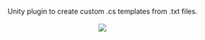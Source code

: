 <p align="center">
  Unity plugin to create custom .cs templates from .txt files.
  <br></br>
  <img src="https://images.squarespace-cdn.com/content/v1/671e49e7678abb0425a2f0f2/02287de7-87dd-498b-8064-815365949854/Custom+Script+Templates.jpg"/>
</p>
